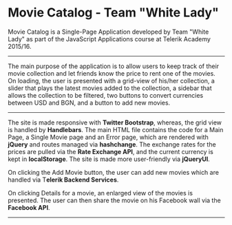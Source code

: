 Movie Catalog - Team "White Lady"
=============
Movie Catalog is a Single-Page Application developed by Team "White Lady" as part of the JavaScript Applications course at Telerik Academy 2015/16.


----------

The main purpose of the application is to allow users to keep track of their movie collection and let friends know the price to rent one of the movies. On loading, the user is presented with a grid-view of his/her collection, a slider that plays the latest movies added to the collection, a sidebar that allows the collection to be filtered, two buttons to convert currencies between USD and BGN, and a button to add new movies.

----------

The site is made responsive with **Twitter Bootstrap**, whereas, the grid view is handled by **Handlebars**. The main HTML file contains the code for a Main Page, a Single Movie page and an Error page, which are rendered with **jQuery** and routes managed via **hashchange**. The exchange rates for the prices are pulled via the **Rate Exchange API**, and the current currency is kept in **localStorage**. The site is made more user-friendly via **jQueryUI**.

On clicking the Add Movie button, the user can add new movies which are handled via T**elerik Backend Services**. 

On clicking Details for a movie, an enlarged view of the movies is presented. The user can then share the movie on his Facebook wall via the **Facebook API**.

----------